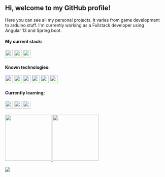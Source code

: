 
## Hi, welcome to my GitHub profile!
<div>
  <p>
    Here you can see all my personal projects, it varies from game development to arduino stuff. I'm currently working as a Fullstack developer using Angular 13 and Spring boot.
  </p>
</div>

  #### My current stack: 
<div>
  <span>
    <img src="https://cdn.jsdelivr.net/gh/devicons/devicon/icons/java/java-original.svg" width="25" heigth="25"/>
    <img src="https://cdn.jsdelivr.net/gh/devicons/devicon/icons/angularjs/angularjs-original.svg" width="25" heigth="25"/>
    <img src="https://cdn.jsdelivr.net/gh/devicons/devicon/icons/postgresql/postgresql-plain.svg" width="25" heigth="25"/>
  </span>
</div>

  #### Known technologies: 
<div>
  <span>
    <img src="https://cdn.jsdelivr.net/gh/devicons/devicon/icons/java/java-original.svg" width="25" heigth="25"/>
    <img src="https://cdn.jsdelivr.net/gh/devicons/devicon/icons/angularjs/angularjs-original.svg" width="25" heigth="25"/>
    <img src="https://cdn.jsdelivr.net/gh/devicons/devicon/icons/css3/css3-original.svg" width="25" heigth="25"/>
    <img src="https://cdn.jsdelivr.net/gh/devicons/devicon/icons/ubuntu/ubuntu-plain.svg" width="25" heigth="25"/>
    <img src="https://cdn.jsdelivr.net/gh/devicons/devicon/icons/html5/html5-plain.svg" width="25" heigth="25"/>
    <img src="https://cdn.jsdelivr.net/gh/devicons/devicon/icons/postgresql/postgresql-plain.svg" width="25" heigth="25"/>
  </span>
</div>

  #### Currently learning:
<div>
  <span>
    <img src="https://cdn.jsdelivr.net/gh/devicons/devicon/icons/csharp/csharp-original.svg" width="25" heigth="25"/>
    <img src="https://cdn.jsdelivr.net/gh/devicons/devicon/icons/cplusplus/cplusplus-original.svg" width="25" heigth="25"/>
    <img src="https://cdn.jsdelivr.net/gh/devicons/devicon/icons/arduino/arduino-original-wordmark.svg" width="25" heigth="25"/>

</span>  
</div>

<br/>

<div>
  <a href="https://github.com/jorgefa-git">
  <img height="150em" src="https://github-readme-stats.vercel.app/api/top-langs/?username=jorgefa-git&layout=compact&langs_count=7&theme=github_dark"/>
  <img height="150em" src="https://github-readme-stats.vercel.app/api?username=jorgefa-git&show_icons=true&theme=github_dark&include_all_commits=true&count_private=true"/>
</div>
  
<br/>
  
<div>
  <a href="https://www.linkedin.com/in/seu-usuário-linkedln-aqui" target="_blank"><img src="https://img.shields.io/badge/-LinkedIn-%230077B5?style=for-the-badge&logo=linkedin&logoColor=white" target="_blank"></a>
</div>

